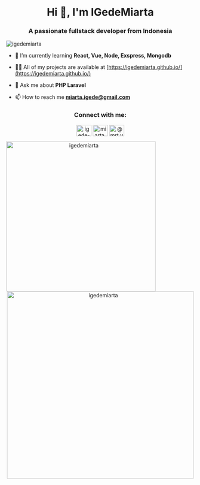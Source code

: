 <h1 align="center">Hi 👋, I'm IGedeMiarta</h1>
<h3 align="center">A passionate fullstack developer from Indonesia</h3>

<p align="left"> <img src="https://komarev.com/ghpvc/?username=IGedeMiarta&label=Profile%20views&color=0e75b6&style=flat" alt="igedemiarta" /> </p>

- 🌱 I’m currently learning **React, Vue, Node, Exspress, Mongodb**

- 👨‍💻 All of my projects are available at [https://igedemiarta.github.io/](https://igedemiarta.github.io/)

- 💬 Ask me about **PHP Laravel**

- 📫 How to reach me **miarta.igede@gmail.com**

<h3 align="center">Connect with me:</h3>
<p align="center">
<a href="https://linkedin.com/in/igede-miarta" target="blank"><img align="center" src="https://raw.githubusercontent.com/rahuldkjain/github-profile-readme-generator/master/src/images/icons/Social/linked-in-alt.svg" alt="igede-miarta" height="30" width="40" /></a>
<a href="https://fb.com/miarta.yaza" target="blank"><img align="center" src="https://raw.githubusercontent.com/rahuldkjain/github-profile-readme-generator/master/src/images/icons/Social/facebook.svg" alt="miarta.yaza" height="30" width="40" /></a>
<a href="https://instagram.com/@mrt.ys_" target="blank"><img align="center" src="https://raw.githubusercontent.com/rahuldkjain/github-profile-readme-generator/master/src/images/icons/Social/instagram.svg" alt="@mrt.ys_" height="30" width="40" /></a>
</p>

<p align="center"><img align="left" src="https://github-readme-stats.vercel.app/api/top-langs?username=igedemiarta&show_icons=true&locale=en&layout=compact" alt="igedemiarta" width="400px" /></p>

<p align="center">&nbsp;<img align="center" src="https://github-readme-stats.vercel.app/api?username=igedemiarta&show_icons=true&locale=en" alt="igedemiarta" width="500px" /></p>
